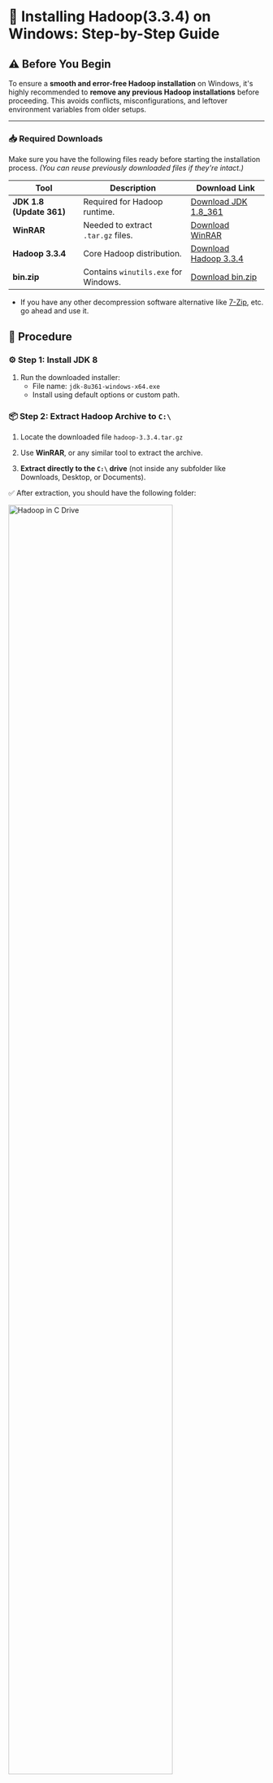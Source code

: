 # 🐘 Installing Hadoop(3.3.4) on Windows: Step-by-Step Guide

## ⚠️ Before You Begin

To ensure a **smooth and error-free Hadoop installation** on Windows, it's highly recommended to **remove any previous Hadoop installations** before proceeding. This avoids conflicts, misconfigurations, and leftover environment variables from older setups.

---

### 📥 Required Downloads

Make sure you have the following files ready before starting the installation process. _(You can reuse previously downloaded files if they're intact.)_

| Tool                     | Description                          | Download Link                   |
| ------------------------ | ------------------------------------ | ------------------------------- |
| **JDK 1.8 (Update 361)** | Required for Hadoop runtime.         | [Download JDK 1.8_361][jdk]     |
| **WinRAR**               | Needed to extract `.tar.gz` files.   | [Download WinRAR][winrar]       |
| **Hadoop 3.3.4**         | Core Hadoop distribution.            | [Download Hadoop 3.3.4][hadoop] |
| **bin.zip**              | Contains `winutils.exe` for Windows. | [Download bin.zip][binzip]      |

- If you have any other decompression software alternative like [7-Zip](https://www.7-zip.org/download.html), etc. go ahead and use it.

<!-- Link definitions -->

[jdk]: https://drive.google.com/file/d/1MG3shs65Zpb-ZR_11GUM3WD7VSoGENfQ/view
[winrar]: https://www.win-rar.com/fileadmin/winrar-versions/winrar/winrar-x64-620.exe
[hadoop]: https://hadoop.apache.org/release/3.3.4.html
[binzip]: https://github.com/Arjun650/Hadoop-3.3.4-Windows-Installation-Guide/raw/main/resources/bin.zip

## 🔧 Procedure

### ⚙️ Step 1: Install JDK 8

1. Run the downloaded installer:
   - File name: `jdk-8u361-windows-x64.exe`
   - Install using default options or custom path.

### 📦 Step 2: Extract Hadoop Archive to `C:\`

1. Locate the downloaded file `hadoop-3.3.4.tar.gz`

2. Use **WinRAR**, or any similar tool to extract the archive.

3. **Extract directly to the `C:\` drive** (not inside any subfolder like Downloads, Desktop, or Documents).

✅ After extraction, you should have the following folder:

<p align="left">
  <img src="./screenshots/hadoopincdrive.png" alt="Hadoop in C Drive" width="80%"/>
</p>

### 🧩 Step 3: Set Environment Variables

   <br/>
1. Type `Edit the system environment variables` in the Start Menu. 
   > 📝 Make sure it is not `Edit Environment variables for your account`

- Windows 11 Preview - <br /> <p align="left"><br/><img src="./screenshots/envVarwin11.png" width=80% ></p>
- Windows 10 Preview - <br /> <p align="left"><br/><img src="./screenshots/EnvVarWin10.png" width=80% ></p>

2. Locate both sections:

   - `User variables for %YOUR_USERNAME%`
   - `System variables`
   - Click on `New` on both the section
     - preview
     <p align="left"><br/><img src="./screenshots/environmentVariable.png" width=80% ></p>
   - Now create two environment variables with the following values in the before mentioned places:
     - Variable 1:
       - Variable name : `JAVA_HOME`
       - Variable value : `C:\Program Files\Java\jdk1.8.0_361` or the path of your preferred version
     - Variable 2:
       - Variable name : `HADOOP_HOME`
       - Variable value : `C:\hadoop-3.3.4`
   - It should look like this after completion
      <p align="left"><br/><img src="./screenshots/afterEnvVar.png" width="80%"></p>

   - Now, under both the variable lists, open `Path` (either by double-clicking on it or select it and click `Edit`), add the following directories to the list and click on `OK`:
     - `C:\Program Files\Java\jdk1.8.0_361\bin`
     - `C:\hadoop-3.3.4\bin`
     - `C:\hadoop-3.3.4\sbin`
   - It should look like this:

     - Preview: <br /> <p align="left"><img src="./screenshots/afterEnvVar.png" width=80%></p>

   - Click on `OK` again to close the environment variable window.

### 🗂️ Step 4: Add `winutils` Support for windows

To make Hadoop work properly on Windows, you need to add Windows-compatible binaries like `winutils.exe` to your Hadoop installation.

---

#### 🗃️ 1. Extract `bin.zip`

- Locate the downloaded `bin.zip` file.
- Use **WinRAR**, **7-Zip**, or any archive tool to extract it.

#### 📁 2. Paste `bin` into Hadoop Directory

- Copy the **entire extracted `bin` folder**.
- Paste it to `C:\hadoop-3.3.4`. Click on `✔️ Replace the files in the destination` when prompted.

### 🗂️ Step 5: Create Hadoop Data Directories

- Create a new folder in the following locations:
  - `data` in `C:\hadoop-3.3.4`
  - `namenode` in `C:\hadoop-3.3.4\data`
  - `datanode` in `C:\hadoop-3.3.4\data`

### 📝 Step 6: Configure `core-site.xml`

To configure the default file system path for Hadoop, you need to edit the `core-site.xml` file.

---

#### 1. Open the File `C:\hadoop-3.3.4\etc\hadoop\core-site.xml`

> Open the file with **Notepad** or **VSCode**

#### 2. Paste the configuration

```xml
<configuration>

   <property>
       <name>fs.defaultFS</name>
       <value>hdfs://localhost:9000</value>
   </property>

</configuration>
```

### 📝 Step 7: Configure `mapred-site.xml`

The `mapred-site.xml` file is used to configure the **MapReduce execution framework**.

---

#### 1. Open the File `C:\hadoop-3.3.4\etc\hadoop\mapred-site.xml`

> Open the file with **Notepad** or **VSCode**

#### 2. Paste the configuration

```xml
<configuration>

    <property>
        <name>mapreduce.framework.name</name>
        <value>yarn</value>
    </property>

 </configuration>
```

### 🗃️ Step 8: Configure `hdfs-site.xml`

The `hdfs-site.xml` file is used to configure settings related to the Hadoop Distributed File System (HDFS), such as replication and storage paths.

---

#### 1. Open the File `C:\hadoop-3.3.4\etc\hadoop\hdfs-site.xml`

> Open the file with **Notepad** or **VSCode**

#### 2. Paste the configuration

```xml
<configuration>

    <property>
        <name>dfs.replication</name>
        <value>1</value>
    </property>

    <property>
        <name>dfs.namenode.name.dir</name>
        <value>/hadoop-3.3.4/data/namenode</value>
    </property>

    <property>
        <name>dfs.datanode.data.dir</name>
        <value>/hadoop-3.3.4/data/datanode</value>
    </property>

 </configuration>
```

### 🔁 Step 9: Configure `yarn-site.xml`

The `yarn-site.xml` file contains configuration settings for **YARN** (Yet Another Resource Negotiator), which manages resource allocation in Hadoop.

---

#### 1. Open the File `C:\hadoop-3.3.4\etc\hadoop\yarn-site.xml`

> Open the file with **Notepad** or **VSCode**

#### 2. Paste the configuration

```xml
   <configuration>

   <property>
        <name>yarn.nodemanager.aux-services</name>
        <value>mapreduce_shuffle</value>
   </property>

   <property>
        <name>yarn.nodemanager.auxservices.mapreduce.shuffle.class</name>
        <value>org.apache.hadoop.mapred.ShuffleHandler</value>
   </property>

</configuration>
```

### 🧾 Step 10: Configure `hadoop-env.cmd`

This step ensures that Hadoop knows the correct path to your installed JDK and resolves user-related path issues on systems with spaces in usernames.

---

#### 1. Open the File `C:\hadoop-3.3.4\etc\hadoop\hadoop-env.cmd`

> Open the file with **Notepad** or **VSCode**

#### 2. Make the following changes

> Find your system username by running `whoami` or `echo %USERNAME%` (Windows) in the terminal.

- Find `set JAVA_HOME=%JAVA_HOME%`
- Replace it with `set JAVA_HOME=C:\Progra~1\Java\jdk1.8.0_361`
  - _Note:_ You just have to replace the `%JAVA_HOME%` with the path specified above or the path to your preferred version. I gave it in full for easy searching.
- _Mandatory:_ For systems with usernames containing white-space (Ex: Hari Krishna) & ignore for those who don't:
  - Find `set HADOOP_IDENT_STRING=%USERNAME%`
  - Replace it with your `User` path but with the last letter of your username's first word replaced with `~1`. Example: `Hari Krishna` -> `Har~1`
    - Like `set HADOOP_IDENT_STRING=C:\User\Har~1`
- Save and close the editor

---

### ✅ Step 11: Verify Your Hadoop Installation

To confirm everything is set up correctly, follow these verification steps:

---

#### 🖥️ 1. Open Command Prompt

- Press `Win + S`, type `cmd`
- **Right-click** on **Command Prompt** and select **"Run as administrator"**

> ⚠️ Running as admin helps avoid permission issues during Hadoop startup.

- Preview <br/>

   <p align="left"><img src="./screenshots/cmdRunAsAdmin.png" width=80%></p>

---

- Run the command `hdfs` it should output like the one below:

  - Preview: <br />
      <p align="left"><img src="./screenshots/hdfs.png" width=80%></p>
  - If there is an `Error: JAVA_HOME is incorrectly set` message just after you run the command, you might have INCORRECTLY set the `Environment variable` or `Path` or `hadoop-env.cmd` steps. Go back and verify.

- Format namenode:

  - Run the command `hdfs namenode -format`
  - The output should be like in the following - [Link](./cmdOutput/namenodeFormatsuccess.txt)
  - Preview: <br />

      <p align="left"><img src="./screenshots/namenodeFormat.png" width=80%></p>

- Run the cluster
  - Execute the command `start-all.cmd` in the command prompt (CMD)
  - You should now get the following command prompt windows running:
    - Apache Hadoop Distribution - hadoop namenode
    - Apache Hadoop Distribution - hadoop datanode
    - Apache Hadoop Distribution - yarn resourcemanager
    - Apache Hadoop Distribution - yarn nodemanager
  - You may get the following window during first-time use:
    - Preview (Reference): <br /> <p align="left"><img src="./screenshots/JavaFirewallPrompt.webp" width=80% ></p>
    - Tick both `Private networks...` and `Public networks...` and click on `Allow access`
  - Give it a few moments to initialize.
  - Preview
    <br /> <p align="left"><img src="./screenshots/Screenshot 2025-07-28 195250.png" width=80% ></p>
- Verify execution:
  - Execute the command `jps`
  - You should get the following output:
  - Preview: <br /> <p align="left"><img src="./screenshots/Screenshot 2025-07-28 203141.png" width=85% height=85%></p>
  - If there are any one of them missing, check the respective window of the missed application to check for errors. There should not be any `SHUTDOWN_MSG: Shutting down %application% at %SystemName%/%IP_Address%`

---

### Accessing the UI:

- If all the things done till now are verified, you may attempt to access the UI.
- Open your preferred browser and enter the following address:
  - For accessing ResourceManager web UI: http://localhost:8088
    - Preview: <br /> <p align="left"><img src="./screenshots/hadoopCluster.png" width=80% height=80%></p>
  - For accessing NameNode web UI: http://localhost:9870
    - Preview: <br /> <p align="left"><img src="./screenshots/hadoopNamenodeInfo.png" width=80% height=80%></p>

## 🛑 Stop Hadoop

```cmd
stop-all.cmd
```
